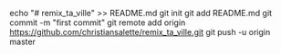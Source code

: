 echo "# remix_ta_ville" >> README.md
git init
git add README.md
git commit -m "first commit"
git remote add origin https://github.com/christiansalette/remix_ta_ville.git
git push -u origin master
